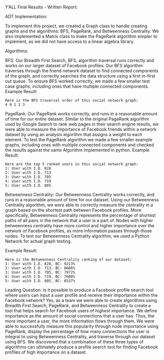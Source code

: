 Y’ALL Final Results - Written Report:

ADT Implementation:

To implement this project, we created a Graph class to handle creating graphs and the algorithms: BFS, PageRank, and Betweenness Centrality. We also implemented a Matrix class to make the PageRank algorithm simpler to implement, as we did not have access to a linear algebra library. 

Algorithms:

BFS:
Our Breadth First Search, BFS, algorithm traversal runs correctly and works on our larger dataset of Facebook profiles. Our BFS algorithm traverses through the friend network dataset to find connected components of the graph, and correctly searches the data structure using a first in-first out queue. To ensure BFS worked correctly, we made a few smaller test case graphs, including ones that have multiple connected components. 
Example Result:
```
Here is the BFS traversal order of this social network graph: 
4 9 1 2 3 

```
PageRank: 
Our PageRank works correctly, and runs in a reasonable amount of time for our entire dataset. Similar to the original PageRank algorithm used by Google Search to rank web pages in their search engine results, we were able to measure the importance of Facebook friends within a network dataset by using an analysis algorithm that assigns a weight to each element. To test the PageRank algorithm we made a few smaller example graphs, including ones with multiple connected components and checked the results against the same Algorithm implemented in python. 
Example Result:
```
Here are the top 5 ranked users in this social network graph:
1: User with I.D. 828
2: User with I.D. 713
3: User with I.D. 705
4: User with I.D. 719
5: User with I.D. 805
```

Betweenness Centrality:
Our Betweenness Centrality works correctly, and runs in a reasonable amount of time for our dataset. Using our Betweenness Centrality algorithm, we were able to correctly measure the centrality in a graph based on the shortest path between Facebook profiles. More specifically, Betweenness Centrality represents the percentage of shortest paths of all pairs in the network that a user is a part of. Nodes with higher betweenness centrality have more control and higher importance over the network of Facebook profiles, as more information passes through those nodes. To test our Betweenness Centrality algorithm, we used a Python Network for actual graph testing.

Example Result:
```
Here is the Betweenness Centrality ranking of our dataset:
1: User with I.D. 828, BC: 9213%
2: User with I.D. 713, BC: 8686%
3: User with I.D. 705, BC: 7972%
4: User with I.D. 719, BC: 7600%
5: User with I.D. 805, BC: 6537%

```
	
Leading Question:
Is it possible to produce a Facebook profile search tool where users can input a user profile and receive their importance within the Facebook network? 
Yes, as a team we were able to create algorithms using Breadth First Search, PageRank, and Betweenness Centrality to create a tool that helps search for Facebook users of highest importance. We define importance as the amount of social connections that a user has. Thus, the more important a user, the more information flows through them. We were able to successfully measure this popularity through node importance using PageRank, display the percentage of how many connections the user is integral to using Betweenness Centrality, and traverse through our dataset using BFS. We discovered that a combination of these three types of algorithms can ultimately produce a profile search tool for finding Facebook profiles of high importance on a dataset.
